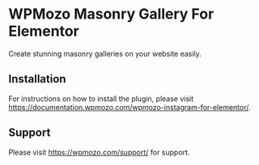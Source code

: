 # WPMozo Masonry Gallery For Elementor

Create stunning masonry galleries on your website easily.

##  Installation

For instructions on how to install the plugin, please visit https://documentation.wpmozo.com/wpmozo-instagram-for-elementor/.

## Support

Please visit https://wpmozo.com/support/ for support.